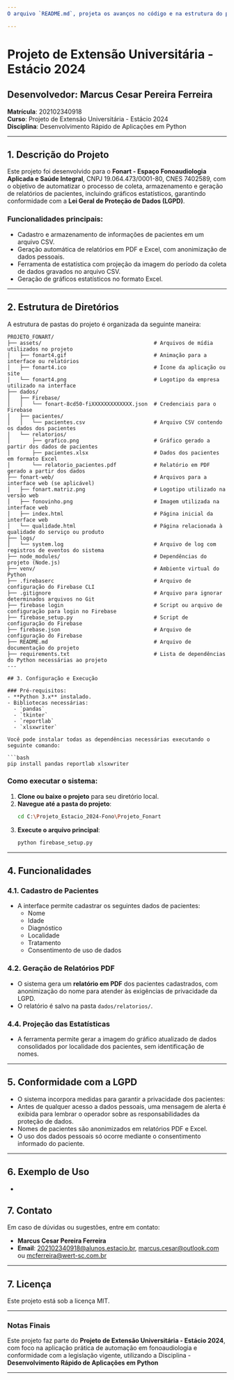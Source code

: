 ```yaml
---
O arquivo `README.md`, projeta os avanços no código e na estrutura do projeto:

---
```


# Projeto de Extensão Universitária - Estácio 2024

## Desenvolvedor: Marcus Cesar Pereira Ferreira  
**Matrícula**: 202102340918  
**Curso**: Projeto de Extensão Universitária - Estácio 2024  
**Disciplina**: Desenvolvimento Rápido de Aplicações em Python

---

## 1. Descrição do Projeto

Este projeto foi desenvolvido para o **Fonart - Espaço Fonoaudiologia Aplicada e Saúde Integral**, CNPJ 19.064.473/0001-80, CNES 7402589, com o objetivo de automatizar o processo de coleta, armazenamento e geração de relatórios de pacientes, incluindo gráficos estatísticos, garantindo conformidade com a **Lei Geral de Proteção de Dados (LGPD)**.

### Funcionalidades principais:
- Cadastro e armazenamento de informações de pacientes em um arquivo CSV.
- Geração automática de relatórios em PDF e Excel, com anonimização de dados pessoais.
- Ferramenta de estatística com projeção da imagem do período da coleta de dados gravados no arquivo CSV.
- Geração de gráficos estatísticos no formato Excel.

---

## 2. Estrutura de Diretórios

A estrutura de pastas do projeto é organizada da seguinte maneira:

```
PROJETO_FONART/
├── assets/                                    # Arquivos de mídia utilizados no projeto
│   ├── fonart4.gif                            # Animação para a interface ou relatórios
│   ├── fonart4.ico                            # Ícone da aplicação ou site
│   └── fonart4.png                            # Logotipo da empresa utilizado na interface
├── dados/
│   ├── Firebase/
│   │   └── fonart-8cd50-fiXXXXXXXXXXXXX.json  # Credenciais para o Firebase
│   ├── pacientes/
│   │   └── pacientes.csv                      # Arquivo CSV contendo os dados dos pacientes
│   └── relatorios/
│       ├── grafico.png                        # Gráfico gerado a partir dos dados de pacientes
│       ├── pacientes.xlsx                     # Dados dos pacientes em formato Excel
│       └── relatorio_pacientes.pdf            # Relatório em PDF gerado a partir dos dados
├── fonart-web/                                # Arquivos para a interface web (se aplicável)
│   ├── fonart.matriz.png                      # Logotipo utilizado na versão web
│   ├── fonovinho.png                          # Imagem utilizada na interface web
│   ├── index.html                             # Página inicial da interface web
│   └── qualidade.html                         # Página relacionada à qualidade do serviço ou produto
├── logs/
│   └── system.log                             # Arquivo de log com registros de eventos do sistema
├── node_modules/                              # Dependências do projeto (Node.js)
├── venv/                                      # Ambiente virtual do Python
├── .firebaserc                                # Arquivo de configuração do Firebase CLI
├── .gitignore                                 # Arquivo para ignorar determinados arquivos no Git
├── firebase login                             # Script ou arquivo de configuração para login no Firebase
├── firebase_setup.py                          # Script de configuração do Firebase
├── firebase.json                              # Arquivo de configuração do Firebase
├── README.md                                  # Arquivo de documentação do projeto
├── requirements.txt                           # Lista de dependências do Python necessárias ao projeto
---

## 3. Configuração e Execução

### Pré-requisitos:
- **Python 3.x** instalado.
- Bibliotecas necessárias:
  - `pandas`
  - `tkinter`
  - `reportlab`
  - `xlsxwriter`

Você pode instalar todas as dependências necessárias executando o seguinte comando:

```bash
pip install pandas reportlab xlsxwriter
```

### Como executar o sistema:
1. **Clone ou baixe o projeto** para seu diretório local.
2. **Navegue até a pasta do projeto**:
   ```bash
   cd C:\Projeto_Estacio_2024-Fono\Projeto_Fonart
   ```
3. **Execute o arquivo principal**:
   ```bash
   python firebase_setup.py
   ```

---

## 4. Funcionalidades

### 4.1. Cadastro de Pacientes
- A interface permite cadastrar os seguintes dados de pacientes:
  - Nome
  - Idade
  - Diagnóstico
  - Localidade
  - Tratamento
  - Consentimento de uso de dados

### 4.2. Geração de Relatórios PDF
- O sistema gera um **relatório em PDF** dos pacientes cadastrados, com anonimização do nome para atender às exigências de privacidade da LGPD.
- O relatório é salvo na pasta `dados/relatorios/`.


### 4.4. Projeção das Estatísticas
- A ferramenta permite gerar a imagem do gráfico atualizado de dados consolidados por localidade dos pacientes, sem identificação de nomes.

---

## 5. Conformidade com a LGPD

- O sistema incorpora medidas para garantir a privacidade dos pacientes:
- Antes de qualquer acesso a dados pessoais, uma mensagem de alerta é exibida para lembrar o operador sobre as responsabilidades da proteção de dados.
- Nomes de pacientes são anonimizados em relatórios PDF e Excel.
- O uso dos dados pessoais só ocorre mediante o consentimento informado do paciente.

---

## 6. Exemplo de Uso

- 

## 7. Contato

Em caso de dúvidas ou sugestões, entre em contato:

- **Marcus Cesar Pereira Ferreira**  
- **Email**: 202102340918@alunos.estacio.br, marcus.cesar@outlook.com ou mcferreira@wert-sc.com.br

---

## 7. Licença

Este projeto está sob a licença MIT. 

---

### Notas Finais
Este projeto faz parte do **Projeto de Extensão Universitária - Estácio 2024**, com foco na aplicação prática de automação em fonoaudiologia e conformidade com a legislação vigente, utilizando a Disciplina - **Desenvolvimento Rápido de Aplicações em Python**

---

